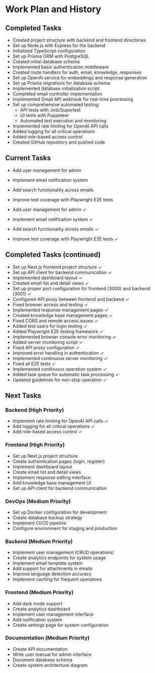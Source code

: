 # Work Plan and History

## Completed Tasks
- Created project structure with backend and frontend directories
- Set up Node.js with Express for the backend
- Initialized TypeScript configuration
- Set up Prisma ORM with PostgreSQL
- Created initial database schema
- Implemented basic authentication middleware
- Created route handlers for auth, email, knowledge, responses
- Set up OpenAI service for embeddings and response generation
- Set up Prisma migrations for database schema
- Implemented database initialization script
- Completed email controller implementation
- Implemented Gmail API webhook for real-time processing
- Set up comprehensive automated testing:
  - API tests with Jest/Supertest
  - UI tests with Puppeteer
  - Automated test execution and monitoring
- Implemented rate limiting for OpenAI API calls
- Added logging for all critical operations
- Added role-based access control
- Created GitHub repository and pushed code

## Current Tasks
- Add user management for admin
- Implement email notification system
- Add search functionality across emails
- Improve test coverage with Playwright E2E tests

- Add user management for admin ✓
- Implement email notification system ✓
- Add search functionality across emails ✓
- Improve test coverage with Playwright E2E tests ✓
## Completed Tasks (continued)
- Set up Next.js frontend project structure ✓
- Set up API client for backend communication ✓
- Implemented dashboard layout ✓
- Created email list and detail views ✓
- Set up proper port configuration for frontend (3000) and backend (3001) ✓
- Configured API proxy between frontend and backend ✓
- Fixed browser access and testing ✓
- Implemented response management pages ✓
- Created knowledge base management pages ✓
- Fixed CORS and remote access issues ✓
- Added test users for login testing ✓
- Added Playwright E2E testing framework ✓
- Implemented browser console error monitoring ✓
- Added server monitoring script ✓
- Fixed API proxy configuration ✓
- Improved error handling in authentication ✓
- Implemented continuous server monitoring ✓
- Fixed all E2E tests ✓
- Implemented continuous operation system ✓
- Added task queue for automatic task processing ✓
- Updated guidelines for non-stop operation ✓

## Next Tasks

### Backend (High Priority)
- Implement rate limiting for OpenAI API calls ✓
- Add logging for all critical operations ✓
- Add role-based access control ✓

### Frontend (High Priority)
- Set up Next.js project structure
- Create authentication pages (login, register)
- Implement dashboard layout
- Create email list and detail views
- Implement response editing interface
- Add knowledge base management UI
- Set up API client for backend communication

### DevOps (Medium Priority)
- Set up Docker configuration for development
- Create database backup strategy
- Implement CI/CD pipeline
- Configure environment for staging and production

### Backend (Medium Priority)
- Implement user management (CRUD operations)
- Create analytics endpoints for system usage
- Implement email template system
- Add support for attachments in emails
- Improve language detection accuracy
- Implement caching for frequent operations

### Frontend (Medium Priority)
- Add dark mode support
- Create analytics dashboard
- Implement user management interface
- Add notification system
- Create settings page for system configuration

### Documentation (Medium Priority)
- Create API documentation
- Write user manual for admin interface
- Document database schema
- Create system architecture diagram

